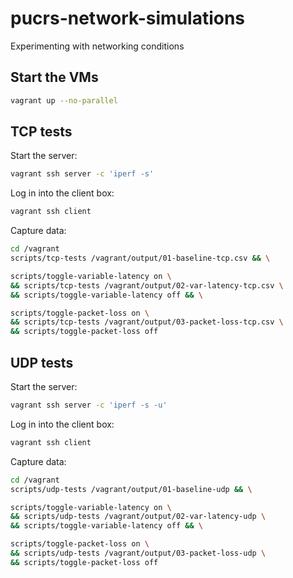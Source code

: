# pucrs-network-simulations

Experimenting with networking conditions

## Start the VMs

```sh
vagrant up --no-parallel
```

## TCP tests

Start the server:

```sh
vagrant ssh server -c 'iperf -s'
```

Log in into the client box:

```sh
vagrant ssh client
```

Capture data:

```sh
cd /vagrant
scripts/tcp-tests /vagrant/output/01-baseline-tcp.csv && \

scripts/toggle-variable-latency on \
&& scripts/tcp-tests /vagrant/output/02-var-latency-tcp.csv \
&& scripts/toggle-variable-latency off && \

scripts/toggle-packet-loss on \
&& scripts/tcp-tests /vagrant/output/03-packet-loss-tcp.csv \
&& scripts/toggle-packet-loss off
```

## UDP tests

Start the server:

```sh
vagrant ssh server -c 'iperf -s -u'
```

Log in into the client box:

```sh
vagrant ssh client
```

Capture data:

```sh
cd /vagrant
scripts/udp-tests /vagrant/output/01-baseline-udp && \

scripts/toggle-variable-latency on \
&& scripts/udp-tests /vagrant/output/02-var-latency-udp \
&& scripts/toggle-variable-latency off && \

scripts/toggle-packet-loss on \
&& scripts/udp-tests /vagrant/output/03-packet-loss-udp \
&& scripts/toggle-packet-loss off
```
